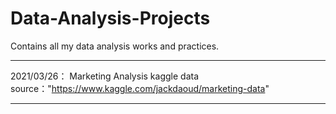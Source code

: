 # Data-Analysis-Projects
Contains all my data analysis works and practices.

****
2021/03/26：
Marketing Analysis 
kaggle data source："https://www.kaggle.com/jackdaoud/marketing-data"
****
